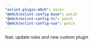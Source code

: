 ```yaml
---
"eslint-plugin-m9ch": minor
"@m9ch/eslint-config-base": patch
"@m9ch/eslint-config-ts": patch
"@m9ch/eslint-config-vue": patch
---
```


feat: update rules and new custom plugin
